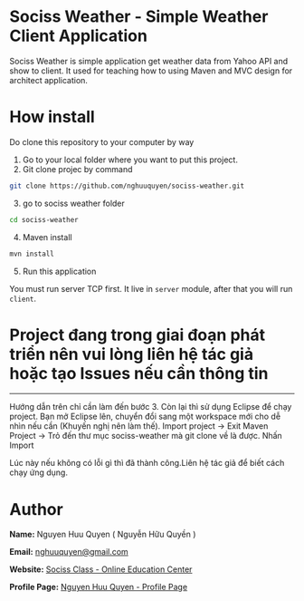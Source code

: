 # Sociss Weather - Simple Weather Client Application

Sociss Weather is simple application get weather data from Yahoo API and show to client. It used for teaching how to using Maven and MVC design for architect application.

# How install 

Do clone this repository to your computer by way

1. Go to your local folder where you want to put this project.
2. Git clone projec by command 

```sh
git clone https://github.com/nghuuquyen/sociss-weather.git
```

3. go to sociss weather folder

```sh
cd sociss-weather
```

4. Maven install 

```sh
mvn install
```

5. Run this application

You must run server TCP first. It live in `server` module, after that you will run `client`.

# Project đang trong giai đoạn phát triển nên vui lòng liên hệ tác giả hoặc tạo Issues nếu cần thông tin
-------------------

Hướng dẫn trên chỉ cần làm đến bước 3. Còn lại thì sử dụng Eclipse để chạy project. Bạn mở Eclipse lên, chuyển đổi sang một workspace mới cho dễ nhìn nếu cần (Khuyến nghị nên làm thế). Import project -> Exit Maven Project -> Trỏ đến thư mục sociss-weather mà git clone về là được. Nhấn Import

Lúc này nếu không có lỗi gì thì đã thành công.Liên hệ tác giả để biết cách chạy ứng dụng.

# Author

**Name:** Nguyen Huu Quyen ( Nguyễn Hữu Quyền )

**Email:** nghuuquyen@gmail.com

**Website:** [Sociss Class - Online Education Center](https://sociss.edu.vn/)

**Profile Page:** [Nguyen Huu Quyen - Profile Page ](https://sociss.edu.vn/users/nghuuquyen)
